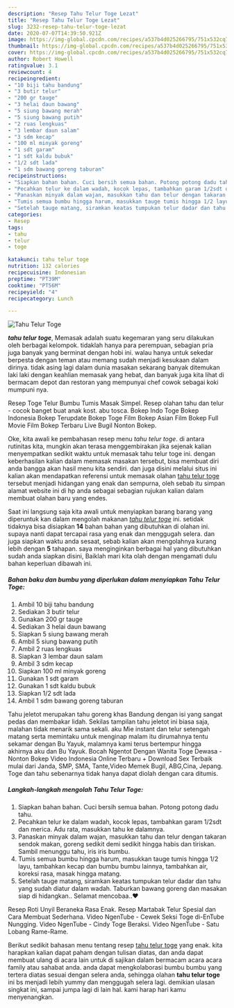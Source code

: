 ```yaml
---
description: "Resep Tahu Telur Toge Lezat"
title: "Resep Tahu Telur Toge Lezat"
slug: 3232-resep-tahu-telur-toge-lezat
date: 2020-07-07T14:39:50.921Z
image: https://img-global.cpcdn.com/recipes/a537b4d025266795/751x532cq70/tahu-telur-toge-foto-resep-utama.jpg
thumbnail: https://img-global.cpcdn.com/recipes/a537b4d025266795/751x532cq70/tahu-telur-toge-foto-resep-utama.jpg
cover: https://img-global.cpcdn.com/recipes/a537b4d025266795/751x532cq70/tahu-telur-toge-foto-resep-utama.jpg
author: Robert Howell
ratingvalue: 3.1
reviewcount: 4
recipeingredient:
- "10 biji tahu bandung"
- "3 butir telur"
- "200 gr tauge"
- "3 helai daun bawang"
- "5 siung bawang merah"
- "5 siung bawang putih"
- "2 ruas lengkuas"
- "3 lembar daun salam"
- "3 sdm kecap"
- "100 ml minyak goreng"
- "1 sdt garam"
- "1 sdt kaldu bubuk"
- "1/2 sdt lada"
- "1 sdm bawang goreng taburan"
recipeinstructions:
- "Siapkan bahan bahan. Cuci bersih semua bahan. Potong potong dadu tahu."
- "Pecahkan telur ke dalam wadah, kocok lepas, tambahkan garam 1/2sdt dan merica. Adu rata, masukkan tahu ke dalamnya."
- "Panaskan minyak dalam wajan, masukkan tahu dan telur dengan takaran sendok makan, goreng sedikit demi sedikit hingga habis dan tiriskan. Sambil menunggu tahu, iris iris bumbu."
- "Tumis semua bumbu hingga harum, masukkan tauge tumis hingga 1/2 layu, tambahkan kecap dan bumbu bumbu lainnya, tambahkan air, koreksi rasa, masak hingga matang."
- "Setelah tauge matang, siramkan keatas tumpukan telur dadar dan tahu yang sudah diatur dalam wadah. Taburkan bawang goreng dan masakan siap di hidangkan.. Selamat mencobaa..❤️"
categories:
- Resep
tags:
- tahu
- telur
- toge

katakunci: tahu telur toge 
nutrition: 132 calories
recipecuisine: Indonesian
preptime: "PT39M"
cooktime: "PT56M"
recipeyield: "4"
recipecategory: Lunch

---
```



![Tahu Telur Toge](https://img-global.cpcdn.com/recipes/a537b4d025266795/751x532cq70/tahu-telur-toge-foto-resep-utama.jpg)

<b><i>tahu telur toge</i></b>, Memasak adalah suatu kegemaran yang seru dilakukan oleh berbagai kelompok. tidaklah hanya para perempuan, sebagian pria juga banyak yang berminat dengan hobi ini. walau hanya untuk sekedar berpesta dengan teman atau memang sudah menjadi kesukaan dalam dirinya. tidak asing lagi dalam dunia masakan sekarang banyak ditemukan laki laki dengan keahlian memasak yang hebat, dan banyak juga kita lihat di bermacam depot dan restoran yang mempunyai chef cowok sebagai koki mumpuni nya.

Resep Toge Telur Bumbu Tumis Masak Simpel. Resep olahan tahu dan telur - cocok banget buat anak kost. abu tosca. Bokep Indo Toge Bokep Indonesia Bokep Terupdate Bokep Toge Film Bokep Asian Film Bokep Full Movie Film Bokep Terbaru Live Bugil Nonton Bokep.

Oke, kita awali ke pembahasan resep menu <i>tahu telur toge</i>. di antara rutinitas kita, mungkin akan terasa menggembirakan jika sejenak kalian menyempatkan sedikit waktu untuk memasak tahu telur toge ini. dengan keberhasilan kalian dalam memasak masakan tersebut, bisa membuat diri anda bangga akan hasil menu kita sendiri. dan juga disini melalui situs ini kalian akan mendapatkan referensi untuk memasak olahan <u>tahu telur toge</u> tersebut menjadi hidangan yang enak dan sempurna, oleh sebab itu simpan alamat website ini di hp anda sebagai sebagian rujukan kalian dalam membuat olahan baru yang endes.


Saat ini langsung saja kita awali untuk menyiapkan barang barang yang diperuntuk kan dalam mengolah makanan <u><i>tahu telur toge</i></u> ini. setidak tidaknya bisa disiapkan <b>14</b> bahan bahan yang dibutuhkan di olahan ini. supaya nanti dapat tercapai rasa yang enak dan menggugah selera. dan juga siapkan waktu anda sesaat, sebab kalian akan mengolahnya kurang lebih dengan <b>5</b> tahapan. saya menginginkan berbagai hal yang dibutuhkan sudah anda siapkan disini, Baiklah mari kita olah dengan mengamati dulu bahan keperluan dibawah ini.

<!--inarticleads1-->

##### Bahan baku dan bumbu yang diperlukan dalam menyiapkan Tahu Telur Toge:

1. Ambil 10 biji tahu bandung
1. Sediakan 3 butir telur
1. Gunakan 200 gr tauge
1. Sediakan 3 helai daun bawang
1. Siapkan 5 siung bawang merah
1. Ambil 5 siung bawang putih
1. Ambil 2 ruas lengkuas
1. Siapkan 3 lembar daun salam
1. Ambil 3 sdm kecap
1. Siapkan 100 ml minyak goreng
1. Gunakan 1 sdt garam
1. Gunakan 1 sdt kaldu bubuk
1. Siapkan 1/2 sdt lada
1. Ambil 1 sdm bawang goreng taburan


Tahu jeletot merupakan tahu goreng khas Bandung dengan isi yang sangat pedas dan membakar lidah. Sekilas tampilan tahu jeletot ini biasa saja, malahan tidak menarik sama sekali. aku Mie instant dan telur setengah matang serta memintaku untuk menginap malam itu dirumahnya tentu sekamar dengan Bu Yayuk, malamnya kami terus bertempur hingga akhirnya aku dan Bu Yayuk. Bocah Ngentot Dengan Wanita Toge Dewasa - Nonton Bokep Video Indonesia Online Terbaru + Download Sex Terbaik mulai dari Janda, SMP, SMA, Tante,Video Memek Bugil, ABG,Cina, Jepang. Toge dan tahu sebenarnya tidak hanya dapat diolah dengan cara ditumis. 

<!--inarticleads2-->

##### Langkah-langkah mengolah Tahu Telur Toge:

1. Siapkan bahan bahan. Cuci bersih semua bahan. Potong potong dadu tahu.
1. Pecahkan telur ke dalam wadah, kocok lepas, tambahkan garam 1/2sdt dan merica. Adu rata, masukkan tahu ke dalamnya.
1. Panaskan minyak dalam wajan, masukkan tahu dan telur dengan takaran sendok makan, goreng sedikit demi sedikit hingga habis dan tiriskan. Sambil menunggu tahu, iris iris bumbu.
1. Tumis semua bumbu hingga harum, masukkan tauge tumis hingga 1/2 layu, tambahkan kecap dan bumbu bumbu lainnya, tambahkan air, koreksi rasa, masak hingga matang.
1. Setelah tauge matang, siramkan keatas tumpukan telur dadar dan tahu yang sudah diatur dalam wadah. Taburkan bawang goreng dan masakan siap di hidangkan.. Selamat mencobaa..❤️


Resep Roti Unyil Beraneka Rasa Enak. Resep Martabak Telur Spesial dan Cara Membuat Sederhana. Video NgenTube - Cewek Seksi Toge di-EnTube Nungging. Video NgenTube - Cindy Toge Beraksi. Video NgenTube - Satu Lobang Rame-Rame. 

Berikut sedikit bahasan menu tentang resep <u>tahu telur toge</u> yang enak. kita harapkan kalian dapat paham dengan tulisan diatas, dan anda dapat membuat ulang di acara lain untuk di sajikan dalam bermacam acara acara family atau sahabat anda. anda dapat mengkolaborasi bumbu bumbu yang tertera diatas sesuai dengan selera anda, sehingga olahan <b>tahu telur toge</b> ini bs menjadi lebih yummy dan menggugah selera lagi. demikian ulasan singkat ini, sampai jumpa lagi di lain hal. kami harap hari kamu menyenangkan.

